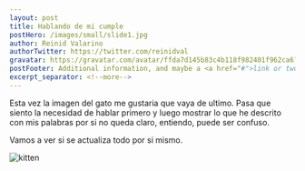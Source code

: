 ```yaml
---
layout: post
title: Hablando de mi cumple
postHero: /images/small/slide1.jpg
author: Reinid Valarino
authorTwitter: https://twitter.com/reinidval
gravatar: https://gravatar.com/avatar/ffda7d145b83c4b118f982401f962ca6?s=150
postFooter: Additional information, and maybe a <a href="#">link or two</a>
excerpt_separator: <!--more-->
---
```


Esta vez la imagen del gato me gustaria que vaya de ultimo.
Pasa que siento la necesidad de hablar primero y luego mostrar lo que he
descrito con mis palabras por si no queda claro, entiendo, puede ser confuso.

Vamos a ver si se actualiza todo por si mismo.

<img class="pull-left" src="https://placekitten.com/g/400/200"
alt="kitten">
